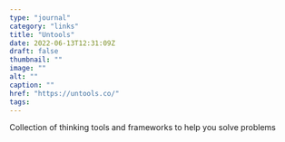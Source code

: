 ```yaml
---
type: "journal"
category: "links"
title: "Untools"
date: 2022-06-13T12:31:09Z
draft: false
thumbnail: ""
image: ""
alt: ""
caption: ""
href: "https://untools.co/"
tags:
---
```


Collection of thinking tools and frameworks to help you solve problems

